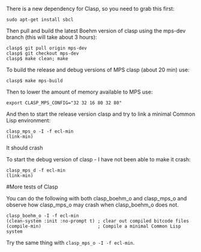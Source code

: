 There is a new dependency for Clasp, so you need to grab this first:
```
sudo apt-get install sbcl
```

Then pull and build the latest Boehm version of clasp using the mps-dev branch (this will take about 3 hours):

```
clasp$ git pull origin mps-dev
clasp$ git checkout mps-dev
clasp$ make clean; make
```

To build the release and debug versions of MPS clasp (about 20 min) use:

```
clasp$ make mps-build
```

Then to lower the amount of memory available to MPS use:

```
export CLASP_MPS_CONFIG="32 32 16 80 32 80"
```

And then to start the release version clasp and try to link a minimal Common Lisp environment:

```
clasp_mps_o -I -f ecl-min
(link-min)
```

It should crash

To start the debug version of clasp - I have not been able to make it crash:

```
clasp_mps_d -f ecl-min
(link-min)
```

#More tests of Clasp 

You can do the following with both clasp_boehm_o and clasp_mps_o and observe how clasp_mps_o may crash when clasp_boehm_o does not.

```
clasp_boehm_o -I -f ecl-min
(clean-system :init :no-prompt t) ; clear out compiled bitcode files
(compile-min)                     ; Compile a minimal Common Lisp system
```

Try the same thing with ```clasp_mps_o -I -f ecl-min```.  
